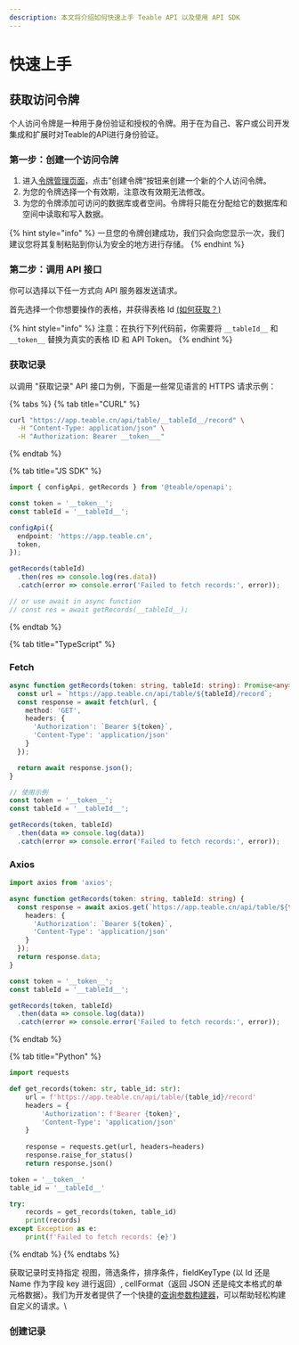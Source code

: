 ```yaml
---
description: 本文将介绍如何快速上手 Teable API 以及使用 API SDK
---
```


# 快速上手

## 获取访问令牌

个人访问令牌是一种用于身份验证和授权的令牌。用于在为自己、客户或公司开发集成和扩展时对Teable的API进行身份验证。

### 第一步：创建一个访问令牌

1. 进入[令牌管理页面](https://app.teable.cn/setting/personal-access-token)，点击”创建令牌“按钮来创建一个新的个人访问令牌。
2. 为您的令牌选择一个有效期，注意改有效期无法修改。
3. 为您的令牌添加可访问的数据库或者空间。令牌将只能在分配给它的数据库和空间中读取和写入数据。

{% hint style="info" %}
一旦您的令牌创建成功，我们只会向您显示一次，我们建议您将其复制粘贴到你认为安全的地方进行存储。
{% endhint %}

### 第二步：调用 API 接口[​](https://developers.vika.cn/api/quick-start#%E7%AC%AC%E4%BA%8C%E6%AD%A5%E8%B0%83%E7%94%A8-api-%E6%8E%A5%E5%8F%A3%E5%AE%9E%E7%8E%B0%E6%95%B0%E6%8D%AE%E7%9A%84%E5%A2%9E%E5%88%A0%E6%94%B9%E6%9F%A5) <a href="#di-er-bu-diao-yong-api-jie-kou-shi-xian-shu-ju-de-zeng-shan-gai-cha" id="di-er-bu-diao-yong-api-jie-kou-shi-xian-shu-ju-de-zeng-shan-gai-cha"></a>

你可以选择以下任一方式向 API 服务器发送请求。

首先选择一个你想要操作的表格，并获得表格 Id [(如何获取？)](ru-he-huo-qu-id.md#tableid)

{% hint style="info" %}
注意：在执行下列代码前，你需要将 `__tableId__` 和 `__token__` 替换为真实的表格 ID 和 API Token。
{% endhint %}

### 获取记录

以调用 "获取记录" API 接口为例，下面是一些常见语言的 HTTPS 请求示例：

{% tabs %}
{% tab title="CURL" %}
```bash
curl "https://app.teable.cn/api/table/__tableId__/record" \
  -H "Content-Type: application/json" \
  -H "Authorization: Bearer __token___"
```
{% endtab %}

{% tab title="JS SDK" %}
```typescript
import { configApi, getRecords } from '@teable/openapi';

const token = '__token__';
const tableId = '__tableId__';

configApi({
  endpoint: 'https://app.teable.cn',
  token,
});

getRecords(tableId)
  .then(res => console.log(res.data))
  .catch(error => console.error('Failed to fetch records:', error));

// or use await in async function
// const res = await getRecords(__tableId__);
```
{% endtab %}

{% tab title="TypeScript" %}
### Fetch

```typescript
async function getRecords(token: string, tableId: string): Promise<any> {
  const url = `https://app.teable.cn/api/table/${tableId}/record`;
  const response = await fetch(url, {
    method: 'GET',
    headers: {
      'Authorization': `Bearer ${token}`,
      'Content-Type': 'application/json'
    }
  });

  return await response.json();
}

// 使用示例
const token = '__token__';
const tableId = '__tableId__';

getRecords(token, tableId)
  .then(data => console.log(data))
  .catch(error => console.error('Failed to fetch records:', error));

```

### Axios

```typescript
import axios from 'axios';

async function getRecords(token: string, tableId: string) {
  const response = await axios.get(`https://app.teable.cn/api/table/${tableId}/record`, {
    headers: {
      'Authorization': `Bearer ${token}`,
      'Content-Type': 'application/json'
    }
  });
  return response.data;
}

const token = '__token__';
const tableId = '__tableId__';

getRecords(token, tableId)
  .then(data => console.log(data))
  .catch(error => console.error('Failed to fetch records:', error));
```
{% endtab %}

{% tab title="Python" %}
```python
import requests

def get_records(token: str, table_id: str):
    url = f'https://app.teable.cn/api/table/{table_id}/record'
    headers = {
        'Authorization': f'Bearer {token}',
        'Content-Type': 'application/json'
    }
    
    response = requests.get(url, headers=headers)
    response.raise_for_status()
    return response.json()

token = '__token__'
table_id = '__tableId__'

try:
    records = get_records(token, table_id)
    print(records)
except Exception as e:
    print(f'Failed to fetch records: {e}')
```
{% endtab %}
{% endtabs %}

获取记录时支持指定 视图，筛选条件，排序条件，fieldKeyType (以 Id 还是 Name 作为字段 key 进行返回）, cellFormat（返回 JSON 还是纯文本格式的单元格数据）。我们为开发者提供了一个快捷的[查询参数构建器](https://app.teable.cn/developer/tool/query-builder)，可以帮助轻松构建自定义的请求。\


### 创建记录

